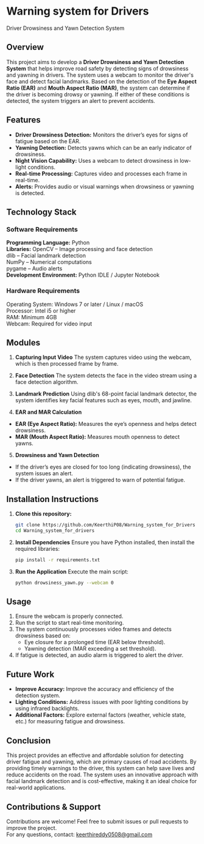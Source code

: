 # Warning system for Drivers 
Driver Drowsiness and Yawn Detection System

## Overview

This project aims to develop a **Driver Drowsiness and Yawn Detection System** that helps improve road safety by detecting signs of drowsiness and yawning in drivers. The system uses a webcam to monitor the driver's face and detect facial landmarks. Based on the detection of the **Eye Aspect Ratio (EAR)** and **Mouth Aspect Ratio (MAR)**, the system can determine if the driver is becoming drowsy or yawning. If either of these conditions is detected, the system triggers an alert to prevent accidents.

## Features
- **Driver Drowsiness Detection:** Monitors the driver’s eyes for signs of fatigue based on the EAR.
- **Yawning Detection:** Detects yawns which can be an early indicator of drowsiness.
- **Night Vision Capability:** Uses a webcam to detect drowsiness in low-light conditions.
- **Real-time Processing:** Captures video and processes each frame in real-time.
- **Alerts:** Provides audio or visual warnings when drowsiness or yawning is detected.

## Technology Stack

### Software Requirements
**Programming Language:** Python                    
**Libraries:**
OpenCV – Image processing and face detection            
dlib – Facial landmark detection                        
NumPy – Numerical computations                           
pygame – Audio alerts                                            
**Development Environment:** Python IDLE / Jupyter Notebook                      
### Hardware Requirements                           
Operating System: Windows 7 or later / Linux / macOS                                
Processor: Intel i5 or higher                                                 
RAM: Minimum 4GB                                         
Webcam: Required for video input                                        
  
## Modules

1. **Capturing Input Video**
The system captures video using the webcam, which is then processed frame by frame.

2. **Face Detection**
The system detects the face in the video stream using a face detection algorithm.

3. **Landmark Prediction**
Using dlib's 68-point facial landmark detector, the system identifies key facial features such as eyes, mouth, and jawline.

4. **EAR and MAR Calculation**
- **EAR (Eye Aspect Ratio):** Measures the eye’s openness and helps detect drowsiness.
- **MAR (Mouth Aspect Ratio):** Measures mouth openness to detect yawns.

5. **Drowsiness and Yawn Detection**
- If the driver’s eyes are closed for too long (indicating drowsiness), the system issues an alert.
- If the driver yawns, an alert is triggered to warn of potential fatigue.
  

## Installation Instructions

1. **Clone this repository:**
   ```bash
   git clone https://github.com/KeerthiP08/Warning_system_for_Drivers
   cd Warning_system_for_drivers
2. **Install Dependencies**
   Ensure you have Python installed, then install the required libraries:
   ```bash
   pip install -r requirements.txt
3. **Run the Application**
   Execute the main script:
   ```bash
   python drowsiness_yawn.py --webcam 0

## Usage

1. Ensure the webcam is properly connected.
2. Run the script to start real-time monitoring.
3. The system continuously processes video frames and detects drowsiness based on:
   - Eye closure for a prolonged time (EAR below threshold).
   - Yawning detection (MAR exceeding a set threshold).
4. If fatigue is detected, an audio alarm is triggered to alert the driver.

## Future Work
- **Improve Accuracy:** Improve the accuracy and efficiency of the detection system.
- **Lighting Conditions:** Address issues with poor lighting conditions by using infrared backlights.
- **Additional Factors:** Explore external factors (weather, vehicle state, etc.) for measuring fatigue and drowsiness.

## Conclusion
This project provides an effective and affordable solution for detecting driver fatigue and yawning, which are primary causes of road accidents. By providing timely warnings to the driver, this system can help save lives and reduce accidents on the road. The system uses an innovative approach with facial landmark detection and is cost-effective, making it an ideal choice for real-world applications.

## Contributions & Support
Contributions are welcome! Feel free to submit issues or pull requests to improve the project.   
For any questions, contact: keerthireddy0508@gmail.com
